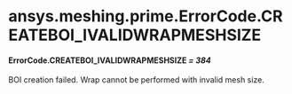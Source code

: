 # ansys.meshing.prime.ErrorCode.CREATEBOI_IVALIDWRAPMESHSIZE



#### ErrorCode.CREATEBOI_IVALIDWRAPMESHSIZE *= 384*

BOI creation failed. Wrap cannot be performed with invalid mesh size.

<!-- !! processed by numpydoc !! -->
